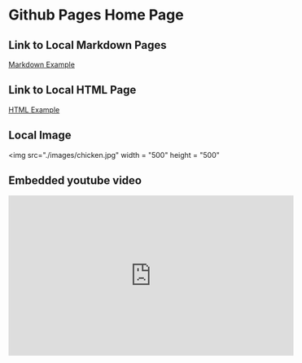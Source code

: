 # Github Pages Home Page 



<!-- relative path to markdown file--> 
## Link to Local Markdown Pages 
[Markdown Example](./Markdown/MarkdownExample.md)

<!-- relative path to html file-->
## Link to Local HTML Page 
[HTML Example](./html/htmlExample.html)

<!-- relative path to image file-->
## Local Image 
<img src="./images/chicken.jpg" width = "500" height = "500" 
>

<!-- relative path to video file-->
## Embedded youtube video
<iframe width="560" height="315" src="https://www.youtube.com/embed/h6nufGATB6Q" title="YouTube video player" frameborder="0" allow="accelerometer; autoplay; clipboard-write; encrypted-media; gyroscope; picture-in-picture; web-share" allowfullscreen></iframe>




